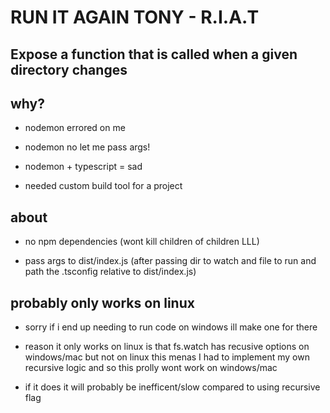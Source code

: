 # RUN IT AGAIN TONY - R.I.A.T

## Expose a function that is called when a given directory changes

## why?

- nodemon errored on me

- nodemon no let me pass args!

- nodemon + typescript = sad

- needed custom build tool for a project

## about

- no npm dependencies (wont kill children of children LLL)

- pass args to dist/index.js (after passing dir to watch and file to run and path the .tsconfig relative to dist/index.js)

## probably only works on linux

- sorry if i end up needing to run code on windows ill make one for there

- reason it only works on linux is that fs.watch has recusive options on windows/mac but not on linux
this menas I had to implement my own recursive logic and so this prolly wont work on windows/mac

- if it does it will probably be inefficent/slow compared to using recursive flag
